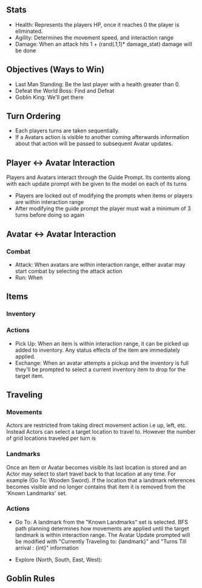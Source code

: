
## Stats
* Health: Represents the players HP, once it reaches 0 the player is eliminated. 
* Agility: Determines the movement speed, and interaction range 
* Damage: When an attack hits 1 + (rand(.1,1)* damage_stat) damage will be done 

## Objectives (Ways to Win)
* Last Man Standing: Be the last player with a health greater than 0. 
* Defeat the World Boss: Find and Defeat 
* Goblin King: We'll get there

## Turn Ordering
* Each players turns are taken sequentially.
* If a Avatars action is visible to another coming afterwards information about that action will be passed to subsequent Avatar updates.

## Player <-> Avatar Interaction
Players and Avatars interact through the Guide Prompt. Its contents along with each update prompt with be given to the model on each of its turns 
* Players are locked out of modifying the prompts when items or players are within interaction range
* After modifying the guide prompt the player must wait a minimum of 3 turns before doing so again 

## Avatar <-> Avatar Interaction
### Combat
* Attack: When avatars are within interaction range, either avatar may start combat by selecting the attack action
* Run: When 
## Items
### Inventory

### Actions
* Pick Up: When an item is within interaction range, it can be picked up added to inventory. Any status effects of the item are immediately applied.
* Exchange: When an avatar attempts a pickup and the inventory is full they'll be prompted to select a current inventory item to drop for the target item.

## Traveling
### Movements
Actors are restricted from taking direct movement action i.e up, left, etc. Instead Actors can select a target location to travel to. However the number of grid locations traveled per turn is 
### Landmarks
 Once an Item or Avatar becomes visible its last location is stored and an Actor may select to start travel back to that location at any time. For example (Go To: Wooden Sword). If the location that a landmark references becomes visible and no longer contains that item it is removed from the 'Known Landmarks' set.

### Actions
* Go To:  A landmark from the "Known Landmarks" set is selected. BFS path planning determines how movements are applied until the target landmark is within interaction range. The Avatar Update prompted will be modified with "Currently Traveling to: {landmark}" and "Turns Till arrival : {int}" information

* Explore (North, South, East, West):  


## Goblin Rules 
